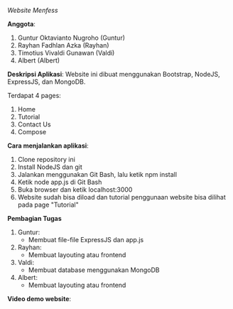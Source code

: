 *Website Menfess*

**Anggota**:
1. Guntur Oktavianto Nugroho (Guntur)
2. Rayhan Fadhlan Azka (Rayhan)
3. Timotius Vivaldi Gunawan (Valdi)
4. Albert (Albert)

**Deskripsi Aplikasi**:
Website ini dibuat menggunakan Bootstrap, NodeJS, ExpressJS, dan MongoDB.

Terdapat 4 pages:
1. Home
2. Tutorial
3. Contact Us
4. Compose

**Cara menjalankan aplikasi**:
1. Clone repository ini
2. Install NodeJS dan git
3. Jalankan menggunakan Git Bash, lalu ketik npm install
4. Ketik node app.js di Git Bash
5. Buka browser dan ketik localhost:3000
6. Website sudah bisa diload dan tutorial penggunaan website bisa dilihat pada page "Tutorial"

**Pembagian Tugas**
1. Guntur:
    - Membuat file-file ExpressJS dan app.js
2. Rayhan:
    - Membuat layouting atau frontend
3. Valdi:
    - Membuat database menggunakan MongoDB
4. Albert:
    - Membuat layouting atau frontend
  

**Video demo website**:

